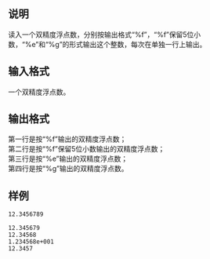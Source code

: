 <h2>说明</h2>

读入一个双精度浮点数，分别按输出格式“%f”，“%f”保留5位小数，“%e”和“%g”的形式输出这个整数，每次在单独一行上输出。
<h2>输入格式</h2>

一个双精度浮点数。

<h2>输出格式</h2>

第一行是按“%f”输出的双精度浮点数；<br>第二行是按“%f”保留5位小数输出的双精度浮点数；<br>第三行是按“%e”输出的双精度浮点数；<br>第四行是按“%g”输出的双精度浮点数。

<h2>样例</h2>
<pre><code class="language-input1">12.3456789</code></pre><pre><code class="language-output1">12.345679
12.34568
1.234568e+001
12.3457</code></pre>
